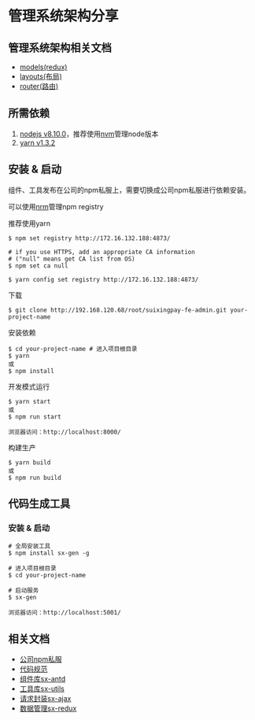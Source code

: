 # 管理系统架构分享

## 管理系统架构相关文档

- [models(redux)](http://192.168.120.68/root/suixingpay-fe-admin/blob/master/src/models/README.md)
- [layouts(布局)](http://192.168.120.68/root/suixingpay-fe-admin/blob/master/src/layouts/README.md)
- [router(路由)](http://192.168.120.68/root/suixingpay-fe-admin/blob/master/src/router/README.md)

## 所需依赖
1. [nodejs v8.10.0](https://nodejs.org/en/)，推荐使用[nvm](https://github.com/creationix/nvm)管理node版本
1. [yarn v1.3.2](https://yarnpkg.com/zh-Hans/)

## 安装 & 启动

组件、工具发布在公司的npm私服上，需要切换成公司npm私服进行依赖安装。

可以使用[nrm](https://github.com/Pana/nrm)管理npm registry

推荐使用yarn

```
$ npm set registry http://172.16.132.188:4873/

# if you use HTTPS, add an appropriate CA information
# ("null" means get CA list from OS)
$ npm set ca null

$ yarn config set registry http://172.16.132.188:4873/
```

下载
```
$ git clone http://192.168.120.68/root/suixingpay-fe-admin.git your-project-name
```

安装依赖
```
$ cd your-project-name # 进入项目根目录
$ yarn
或
$ npm install 
```

开发模式运行
```
$ yarn start
或
$ npm run start
 
浏览器访问：http://localhost:8000/
```

构建生产
```
$ yarn build
或
$ npm run build 
```

## 代码生成工具

### 安装 & 启动

```
# 全局安装工具
$ npm install sx-gen -g 

# 进入项目根目录
$ cd your-project-name

# 启动服务
$ sx-gen 

浏览器访问：http://localhost:5001/
```

## 相关文档

- [公司npm私服](http://172.16.132.188:4873/)
- [代码规范](http://172.16.60.168/standard/front/html_specification.html)
- [组件库sx-antd](http://172.16.132.188:5001/)
- [工具库sx-utils](http://172.16.132.188:5000/)
- [请求封装sx-ajax](http://172.16.60.168/framework/front/sx-ajax.html)
- [数据管理sx-redux](http://192.168.120.68/root/suixingpay-fe-admin/blob/master/src/models/README.md)


